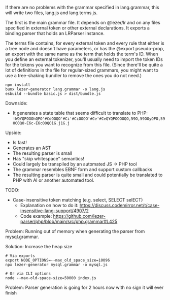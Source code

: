 
If there are no problems with the grammar specified in lang.grammar, this will write two files, lang.js and lang.terms.js.

The first is the main grammar file. It depends on @lezer/lr and on any files specified in external token or other external declarations. It exports a binding parser that holds an LRParser instance.

The terms file contains, for every external token and every rule that either is a tree node and doesn't have parameters, or has the @export pseudo-prop, an export with the same name as the term that holds the term's ID. When you define an external tokenizer, you'll usually need to import the token IDs for the tokens you want to recognize from this file. (Since there'll be quite a lot of definitions in the file for regular-sized grammars, you might want to use a tree-shaking bundler to remove the ones you do not need.)

```
npm install
bunx lezer-generator lang.grammar -o lang.js
esbuild --bundle basic.js > dist/bundle.js
```

Downside:

* It generates a state table that seems difficult to translate to PHP:
  `!WQYQPOOOhQPO'#CdOOQO'#Ci'#CiOOQO'#Ce'#CeQYQPOOOOQO,59O,59OOyQPO,59OOOQO-E6c-E6cOOQO1G.j1G.j`

Upside:

* Is fast!
* Generates an AST
* The resulting parser is small
* Has "skip whitespace" semantics!
* Could largely be transpiled by an automated JS -> PHP tool
* The grammar resembles EBNF form and support custom callbacks
* The resulting parser is quite small and could potentially be translated to PHP with AI or another automated tool.

TODO:

* Case-insensitive token matching (e.g. select, SELECT selECT)
  * Explanation on how to do it: https://discuss.codemirror.net/t/case-insensitive-lang-support/4907/2
  * Code example: https://github.com/lezer-parser/php/blob/main/src/php.grammar#L425

Problem: Running out of memory when generating the parser from mysql.grammar.

Solution: Increase the heap size

```
# Via exports
export NODE_OPTIONS=--max_old_space_size=10096
npx lezer-generator mysql.grammar -o mysql.js

# Or via CLI options
node --max-old-space-size=50000 index.js
```

Problem: Parser generation is going for 2 hours now with no sign it will ever finish
